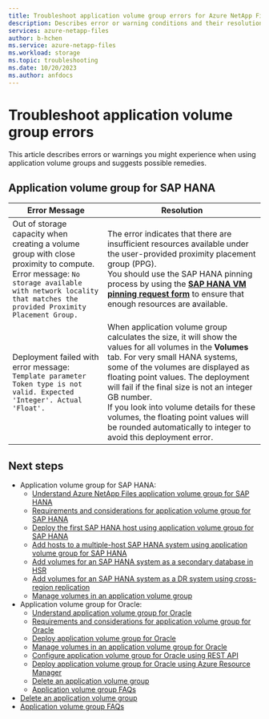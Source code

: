 ```yaml
---
title: Troubleshoot application volume group errors for Azure NetApp Files | Microsoft Docs
description: Describes error or warning conditions and their resolutions for application volume groups for Azure NetApp Files. 
services: azure-netapp-files
author: b-hchen
ms.service: azure-netapp-files
ms.workload: storage
ms.topic: troubleshooting
ms.date: 10/20/2023
ms.author: anfdocs
---
```

# Troubleshoot application volume group errors

This article describes errors or warnings you might experience when using application volume groups and suggests possible remedies.

## Application volume group for SAP HANA 

|     Error Message    |     Resolution    |
|-|-|
| Out of storage capacity when creating a volume group with close proximity to compute. <br> Error message: `No storage available with network locality that matches the provided Proximity Placement Group.`  |  The error indicates that there are insufficient resources available under the user-provided proximity placement group (PPG). <br> You should use the SAP HANA pinning process by using the **[SAP HANA VM pinning request form](https://aka.ms/HANAPINNING)** to ensure that enough resources are available. |
|  Deployment failed with error message: <br> `Template parameter Token type is not valid. Expected 'Integer'. Actual 'Float'.`  |   When application volume group calculates the size, it will show the values for all volumes in the **Volumes** tab. For very small HANA systems, some of the volumes are displayed as floating point values. The deployment will fail if the final size is not an integer GB number. <br> If you look into volume details for these volumes, the floating point values will be rounded automatically to integer to avoid this deployment error. |

## Next steps  

* Application volume group for SAP HANA:
    * [Understand Azure NetApp Files application volume group for SAP HANA](application-volume-group-introduction.md)
    * [Requirements and considerations for application volume group for SAP HANA](application-volume-group-considerations.md)
    * [Deploy the first SAP HANA host using application volume group for SAP HANA](application-volume-group-deploy-first-host.md)
    * [Add hosts to a multiple-host SAP HANA system using application volume group for SAP HANA](application-volume-group-add-hosts.md)
    * [Add volumes for an SAP HANA system as a secondary database in HSR](application-volume-group-add-volume-secondary.md)
    * [Add volumes for an SAP HANA system as a DR system using cross-region replication](application-volume-group-disaster-recovery.md)
    * [Manage volumes in an application volume group](application-volume-group-manage-volumes.md)
* Application volume group for Oracle:
    * [Understand application volume group for Oracle](application-volume-group-oracle-introduction.md)
    * [Requirements and considerations for application volume group for Oracle](application-volume-group-oracle-considerations.md)
    * [Deploy application volume group for Oracle](application-volume-group-oracle-deploy-volumes.md)
    * [Manage volumes in an application volume group for Oracle](application-volume-group-manage-volumes-oracle.md)
    * [Configure application volume group for Oracle using REST API](configure-application-volume-oracle-api.md) 
    * [Deploy application volume group for Oracle using Azure Resource Manager](configure-application-volume-oracle-azure-resource-manager.md) 
    * [Delete an application volume group](application-volume-group-delete.md)
    * [Application volume group FAQs](faq-application-volume-group.md)
* [Delete an application volume group](application-volume-group-delete.md)
* [Application volume group FAQs](faq-application-volume-group.md)
